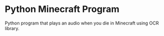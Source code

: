 
# **Python Minecraft Program**


Python program that plays an audio when you die in Minecraft using OCR library.
